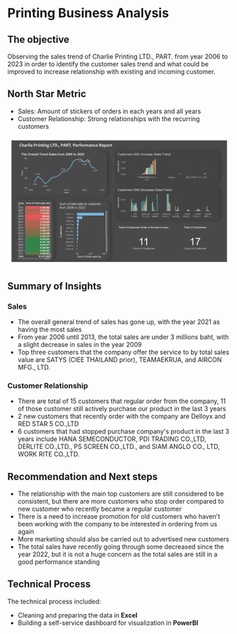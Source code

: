 # Printing Business Analysis



## The objective
Observing the sales trend of Charlie Printing LTD., PART. from year 2006 to 2023 in order to identify the customer sales trend 
and what could be improved to increase relationship with existing and incoming customer.

## North Star Metric
* Sales: Amount of stickers of orders in each years and all years 
* Customer Relationship: Strong relationships with the recurring customers

![Charlie_printing_Analysis_newdashboard](Charlie_printing_Analysis_newdashboard.jpg)

## Summary of Insights 
### Sales
* The overall general trend of sales has gone up, with the year 2021 as having the most sales
* From year 2006 until 2013, the total sales are under 3 millions baht, with a slight decrease in sales in the year 2009
* Top three customers that the company offer the service to by total sales value are SATYS (CIEE THAILAND prior), TEAMAEKRUA, and AIRCON MFG., LTD.
  
### Customer Relationship
* There are total of 15 customers that regular order from the company, 11 of those customer still actively purchase our product in the last 3 years
* 2 new customers that recently order with the company are Delloyx and RED STAR 5 CO.,LTD
* 6 customers that had stopped purchase company's product in the last 3 years include HANA SEMECONDUCTOR, PDI TRADING CO.,LTD, DERLITE CO.,LTD., PS SCREEN CO.,LTD., and SIAM ANGLO CO., LTD, WORK RITE CO.,LTD.


## Recommendation and Next steps
* The relationship with the main top customers are still considered to be consistent, but there are more customers who stop order compared to new customer who recently became 
a regular customer
* There is a need to increase promotion for old customers who haven't been working with the company to be interested in ordering from us again
* More marketing should also be carried out to advertised new customers 
* The total sales have recently going through some decreased since the year 2022, but it is not a huge concern as the total sales are still in a good performance standing 

## Technical Process 
The technical process included:
* Cleaning and preparing the data in **Excel**
* Building a self-service dashboard for visualization in **PowerBI**

